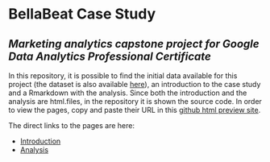 # BellaBeat Case Study
## *Marketing analytics capstone project for Google Data Analytics Professional Certificate*

In this repository, it is possible to find the initial data available for this project (the dataset is also available [here](https://www.kaggle.com/datasets/arashnic/fitbit)), an introduction to the case study and a Rmarkdown with the analysis.
Since both the introduction and the analysis are html.files, in the repository it is shown the source code. In order to view the pages, copy and paste their URL in this [github html preview site](https://htmlpreview.github.io/).

The direct links to the pages are here:

 * [Introduction](https://htmlpreview.github.io/?https://github.com/GabrieleFulcheri/BellaBeat-Case-Study-/blob/main/BellaBeat_Introduction.html)
 * [Analysis](https://htmlpreview.github.io/?https://github.com/GabrieleFulcheri/BellaBeat-Case-Study-/blob/main/BellaBeat_Analysis.html)
